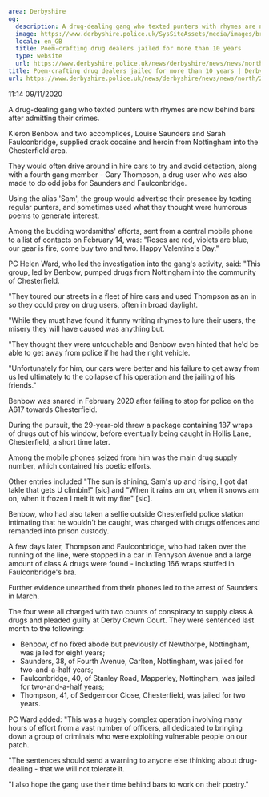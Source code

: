 ```yaml
area: Derbyshire
og:
  description: A drug-dealing gang who texted punters with rhymes are now behind bars after admitting their crimes.
  image: https://www.derbyshire.police.uk/SysSiteAssets/media/images/brand/derbyshire/open-graph/default-open-graph.jpg?crop=(3,0,1196,628)&amp;w=600&amp;h=300&amp;scale=both
  locale: en_GB
  title: Poem-crafting drug dealers jailed for more than 10 years
  type: website
  url: https://www.derbyshire.police.uk/news/derbyshire/news/news/north/2020/november/poem-crafting-drug-dealers-jailed-for-more-than-10-years/
title: Poem-crafting drug dealers jailed for more than 10 years | Derbyshire Constabulary
url: https://www.derbyshire.police.uk/news/derbyshire/news/news/north/2020/november/poem-crafting-drug-dealers-jailed-for-more-than-10-years/
```

11:14 09/11/2020

A drug-dealing gang who texted punters with rhymes are now behind bars after admitting their crimes.

Kieron Benbow and two accomplices, Louise Saunders and Sarah Faulconbridge, supplied crack cocaine and heroin from Nottingham into the Chesterfield area.

They would often drive around in hire cars to try and avoid detection, along with a fourth gang member - Gary Thompson, a drug user who was also made to do odd jobs for Saunders and Faulconbridge.

Using the alias 'Sam', the group would advertise their presence by texting regular punters, and sometimes used what they thought were humorous poems to generate interest.

Among the budding wordsmiths' efforts, sent from a central mobile phone to a list of contacts on February 14, was: "Roses are red, violets are blue, our gear is fire, come buy two and two. Happy Valentine's Day."

PC Helen Ward, who led the investigation into the gang's activity, said: "This group, led by Benbow, pumped drugs from Nottingham into the community of Chesterfield.

"They toured our streets in a fleet of hire cars and used Thompson as an in so they could prey on drug users, often in broad daylight.

"While they must have found it funny writing rhymes to lure their users, the misery they will have caused was anything but.

"They thought they were untouchable and Benbow even hinted that he'd be able to get away from police if he had the right vehicle.

"Unfortunately for him, our cars were better and his failure to get away from us led ultimately to the collapse of his operation and the jailing of his friends."

Benbow was snared in February 2020 after failing to stop for police on the A617 towards Chesterfield.

During the pursuit, the 29-year-old threw a package containing 187 wraps of drugs out of his window, before eventually being caught in Hollis Lane, Chesterfield, a short time later.

Among the mobile phones seized from him was the main drug supply number, which contained his poetic efforts.

Other entries included "The sun is shining, Sam's up and rising, I got dat takle that gets U climbin!" [sic] and "When it rains am on, when it snows am on, when it frozen I melt it wit my fire" [sic].

Benbow, who had also taken a selfie outside Chesterfield police station intimating that he wouldn't be caught, was charged with drugs offences and remanded into prison custody.

A few days later, Thompson and Faulconbridge, who had taken over the running of the line, were stopped in a car in Tennyson Avenue and a large amount of class A drugs were found - including 166 wraps stuffed in Faulconbridge's bra.

Further evidence unearthed from their phones led to the arrest of Saunders in March.

The four were all charged with two counts of conspiracy to supply class A drugs and pleaded guilty at Derby Crown Court. They were sentenced last month to the following:

 * Benbow, of no fixed abode but previously of Newthorpe, Nottingham, was jailed for eight years;
 * Saunders, 38, of Fourth Avenue, Carlton, Nottingham, was jailed for two-and-a-half years;
 * Faulconbridge, 40, of Stanley Road, Mapperley, Nottingham, was jailed for two-and-a-half years;
 * Thompson, 41, of Sedgemoor Close, Chesterfield, was jailed for two years.

PC Ward added: "This was a hugely complex operation involving many hours of effort from a vast number of officers, all dedicated to bringing down a group of criminals who were exploiting vulnerable people on our patch.

"The sentences should send a warning to anyone else thinking about drug-dealing - that we will not tolerate it.

"I also hope the gang use their time behind bars to work on their poetry."
